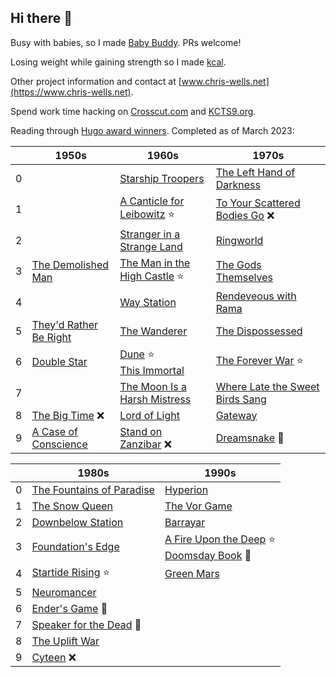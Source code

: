 ## Hi there 👋

Busy with babies, so I made [Baby Buddy](https://github.com/babybuddy/babybuddy). PRs welcome!

Losing weight while gaining strength so I made [kcal](https://github.com/kcal-app/kcal).

Other project information and contact at [www.chris-wells.net](https://www.chris-wells.net).

Spend work time hacking on [Crosscut.com](https://crosscut.com) and [KCTS9.org](https://www.kcts9.org).

Reading through [Hugo award winners](https://en.wikipedia.org/wiki/Hugo_Award_for_Best_Novel). Completed as of March 2023:

| &nbsp; | 1950s  | 1960s | 1970s |
| ------ | ------ | ----- | ----- |
0 | | [Starship Troopers](https://en.wikipedia.org/wiki/Starship_Troopers) | [The Left Hand of Darkness](https://en.wikipedia.org/wiki/The_Left_Hand_of_Darkness) |
1 | | [A Canticle for Leibowitz](https://en.wikipedia.org/wiki/A_Canticle_for_Leibowitz) ⭐ | [To Your Scattered Bodies Go](https://en.wikipedia.org/wiki/To_Your_Scattered_Bodies_Go) ❌ |
2 | | [Stranger in a Strange Land](https://en.m.wikipedia.org/wiki/Stranger_in_a_Strange_Land) | [Ringworld](https://en.wikipedia.org/wiki/Ringworld) |
3 | [The Demolished Man](https://en.wikipedia.org/wiki/The_Demolished_Man) | [The Man in the High Castle](https://en.wikipedia.org/wiki/The_Man_in_the_High_Castle) ⭐ | [The Gods Themselves](https://en.wikipedia.org/wiki/The_Gods_Themselves) |
4 | | [Way Station](https://en.wikipedia.org/wiki/Way_Station_(novel)) | [Rendeveous with Rama](https://en.wikipedia.org/wiki/Rendezvous_with_Rama) |
5 | [They'd Rather Be Right](https://en.wikipedia.org/wiki/They%27d_Rather_Be_Right) | [The Wanderer](https://en.wikipedia.org/wiki/The_Wanderer_(Leiber_novel)) | [The Dispossessed](https://en.m.wikipedia.org/wiki/The_Dispossessed) |
6 | [Double Star](https://en.wikipedia.org/wiki/Double_Star) | [Dune](https://en.wikipedia.org/wiki/Dune_(novel)) ⭐<br/>[This Immortal](https://en.wikipedia.org/wiki/This_Immortal) | [The Forever War](https://en.m.wikipedia.org/wiki/The_Forever_War) ⭐ | 
7 | | [The Moon Is a Harsh Mistress](https://en.wikipedia.org/wiki/The_Moon_Is_a_Harsh_Mistress) | [Where Late the Sweet Birds Sang](https://en.wikipedia.org/wiki/Where_Late_the_Sweet_Birds_Sang) |
8 | [The Big Time](https://en.wikipedia.org/wiki/The_Big_Time_(novel)) ❌ | [Lord of Light](https://en.wikipedia.org/wiki/Lord_of_Light) | [Gateway](https://en.wikipedia.org/wiki/Gateway_(novel)) |
9 | [A Case of Conscience](https://en.wikipedia.org/wiki/A_Case_of_Conscience) | [Stand on Zanzibar](https://en.wikipedia.org/wiki/Stand_on_Zanzibar) ❌ | [Dreamsnake](https://en.wikipedia.org/wiki/Dreamsnake) 🌟 |

| &nbsp; | 1980s | 1990s | 
| ------ | ----- | ----- |
0 | [The Fountains of Paradise](https://en.wikipedia.org/wiki/The_Fountains_of_Paradise) | [Hyperion](https://en.wikipedia.org/wiki/Hyperion_(Simmons_novel)) |
1 | [The Snow Queen](https://en.wikipedia.org/wiki/The_Snow_Queen_(Vinge_novel)) | [The Vor Game](https://en.wikipedia.org/wiki/The_Vor_Game) |
2 | [Downbelow Station](https://en.wikipedia.org/wiki/Downbelow_Station) | [Barrayar](https://en.wikipedia.org/wiki/Barrayar) |
3 | [Foundation's Edge](https://en.wikipedia.org/wiki/Foundation%27s_Edge) | [A Fire Upon the Deep](https://en.wikipedia.org/wiki/A_Fire_Upon_the_Deep) ⭐<br/>[Doomsday Book](https://en.wikipedia.org/wiki/Doomsday_Book_(novel)) 🌟 |
4 | [Startide Rising](https://en.wikipedia.org/wiki/Startide_Rising) ⭐ | [Green Mars](https://en.wikipedia.org/wiki/Mars_trilogy#Green_Mars_%E2%80%93_Terraforming) |
5 | [Neuromancer](https://en.wikipedia.org/wiki/Neuromancer) | 
6 | [Ender's Game](https://en.wikipedia.org/wiki/Ender%27s_Game) 🌟 |
7 | [Speaker for the Dead](https://en.wikipedia.org/wiki/Speaker_for_the_Dead) 🌟 |
8 | [The Uplift War](https://en.wikipedia.org/wiki/The_Uplift_War) |
9 | [Cyteen](https://en.wikipedia.org/wiki/Cyteen) ❌ |
